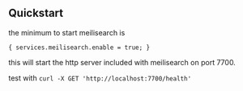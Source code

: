 ## Quickstart

the minimum to start meilisearch is

```programlisting
{ services.meilisearch.enable = true; }
```

this will start the http server included with meilisearch on port 7700.

test with `curl -X GET 'http://localhost:7700/health'`
